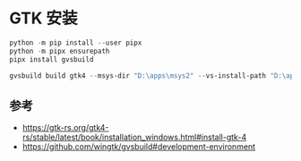 # GTK 安装

```ps1
python -m pip install --user pipx
python -m pipx ensurepath
pipx install gvsbuild
```

```ps1
gvsbuild build gtk4 --msys-dir "D:\apps\msys2" --vs-install-path "D:\apps\Microsoft Visual Studio"
```

## 参考

- <https://gtk-rs.org/gtk4-rs/stable/latest/book/installation_windows.html#install-gtk-4>
- <https://github.com/wingtk/gvsbuild#development-environment>
